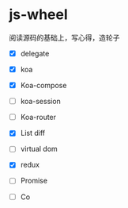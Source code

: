 # js-wheel

阅读源码的基础上，写心得，造轮子

- [x] delegate
- [x] koa
- [x] Koa-compose
- [ ] koa-session
- [ ] Koa-router
- [x] List diff
- [ ] virtual dom
- [x] redux
- [ ] Promise
- [ ] Co


